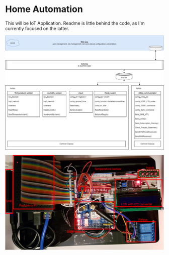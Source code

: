 # Home Automation

This will be IoT Application.
Readme is little behind the code, as I'm currently focused on the latter.

![AppDiagram](AppModules.png)

![DevBoard](RPiDevBoard.png)
